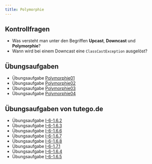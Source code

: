 ```yaml
---
title: Polymorphie
---
```


## Kontrollfragen
- Was versteht man unter den Begriffen **Upcast**, **Downcast** und **Polymorphie**?
- Wann wird bei einem Downcast eine `ClassCastException` ausgelöst?

## Übungsaufgaben
- Übungsaufgabe [Polymorphie01](polymorphie01.md)
- Übungsaufgabe [Polymorphie02](polymorphie02.md)
- Übungsaufgabe [Polymorphie03](polymorphie03.md)
- Übungsaufgabe [Polymorphie04](polymorphie04.md)

## Übungsaufgaben von tutego.de
- Übungsaufgabe [I-6-1.6.2](https://tutego.de/javabuch/aufgaben/oop_classes.html#_anzahl_eingeschalteter_elektroger%C3%A4te_ermitteln)
- Übungsaufgabe [I-6-1.6.3](https://tutego.de/javabuch/aufgaben/oop_classes.html#_schiff_soll_jedes_elektroger%C3%A4t_aufnehmen)
- Übungsaufgabe [I-6-1.6.6](https://tutego.de/javabuch/aufgaben/oop_classes.html#_feuermelder_geht_nicht_aus_%C3%BCberschreiben_von_methoden)
- Übungsaufgabe [I-6-1.6.7](https://tutego.de/javabuch/aufgaben/oop_classes.html#_tostring_%C3%BCberschreiben)
- Übungsaufgabe [I-6-1.6.8](https://tutego.de/javabuch/aufgaben/oop_classes.html#_aufruf_der_methoden_der_oberklasse)
- Übungsaufgabe [I-6-1.7.1](https://tutego.de/javabuch/aufgaben/oop_classes.html#_urlaub_alle_ger%C3%A4te_ausschalten)
- Übungsaufgabe [I-6-1.6.4](https://tutego.de/javabuch/aufgaben/oop_classes.html#_funktionierende_radios_auf_das_schiff_nehmen)
- Übungsaufgabe [I-6-1.6.5](https://tutego.de/javabuch/aufgaben/oop_classes.html#_gleichwertigkeitstest_mit_pattern_variable_l%C3%B6sen_neu)
